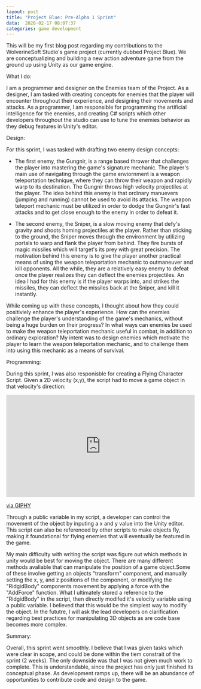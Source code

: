 ```yaml
---
layout: post
title: "Project Blue: Pre-Alpha 1 Sprint"
data:  2020-02-17 08:07:37
categories: game development
---
```


This will be my first blog post regarding my contributions to the WolverineSoft Studio's game project (currently dubbed Project Blue). We are conceptualizing and building a new action adventure game from the ground up using Unity as our game engine. 

What I do:

I am a programmer and designer on the Enemies team of the Project. As a designer, I am tasked with creating concepts for enemies that the player will encounter throughout their experience, and designing their movements and attacks. As a programmer, I am responsible for programming the artificial intelligence for the enemies, and creating C# scripts which other developers throughout the studio can use to tune the enemies behavior as they debug features in Unity's editor. 

Design:

For this sprint, I was tasked with drafting two enemy design concepts:

* The first enemy, the Gungnir, is a range based thrower that challenges the player into mastering the game's signature mechanic. The player's main use of navigating through the game enviornment is a weapon teleportation technique, where they can throw their weapon and rapidly warp to its destination. The Gungnir throws high velocity projectiles at the player. The idea behind this enemy is that ordinary manuevers (jumping and running) cannot be used to avoid its attacks. The weapon teleport mechanic must be utilized in order to dodge the Gungnir's fast attacks and to get close enough to the enemy in order to defeat it. 

* The second enemy, the Sniper, is a slow moving enemy that defy's gravity and shoots homing projectiles at the player. Rather than sticking to the ground, the Sniper moves through the environment by utilizing portals to warp and flank the player from behind. They fire bursts of magic missiles which will target's its prey with great precision. The motivation behind this enemy is to give the player another practical means of using the weapon teleportation mechanic to outmaneuver and kill opponents. All the while, they are a relatively easy enemy to defeat once the player realizes they can deflect the enemies projectiles. An idea I had for this enemy is if the player warps into, and strikes the missiles, they can deflect the missiles back at the Sniper, and kill it instantly. 


While coming up with these concepts, I thought about how they could positiviely enhance the player's experience. How can the enemies challenge the player's understanding of the game's mechanics, without being a huge burden on their progress? In what ways can enemies be used to make the weapon teleportation mechanic useful in combat, in addition to ordinary exploration? My intent was to design enemies which motivate the player to learn the weapon teleportation mechanic, and to challenge them into using this mechanic as a means of survival. 

Programming:

During this sprint, I was also responisble for creating a Flying Character Script. Given a 2D velocity (x,y), the script had to move a game object in that velocity's direction:

<div style="width:100%;height:0;padding-bottom:54%;position:relative;"><iframe src="https://giphy.com/embed/MdMOBgALWG84rSDJiB" width="100%" height="100%" style="position:absolute" frameBorder="0" class="giphy-embed" allowFullScreen></iframe></div><p><a href="https://giphy.com/gifs/MdMOBgALWG84rSDJiB">via GIPHY</a></p>

Through a public variable in my script, a developer can control the movement of the object by inputing a x and y value into the Unity editor. This script can also be referenced by other scripts to make objects fly, making it foundational for flying enemies that will eventually be featured in the game. 

My main difficulty with writing the script was figure out which methods in unity would be best for moving the object. There are many different methods avaliable that can manipulate the position of a game object.Some of these involve getting an objects "transform" component, and manually setting the x, y, and z positions of the component, or modifying the "RidgidBody" components movement by applying a force with the "AddForce" function. What I ultimately stored a reference to the "RidgidBody" in the script, then directly modifed it's velocity variable using a public variable. I believed that this would be the simplest way to modify the object. In the fututre, I will ask the lead developers on clarification regarding best practices for manipulating 3D objects as are code base becomes more complex.

Summary:

Overall, this sprint went smoothly. I believe that I was given tasks which were clear in scope, and could be done within the tiem constrait of the sprint (2 weeks). The only downside was that I was not given much work to complete. This is understandable, since the project has only just finished its conceptual phase. As development ramps up, there will be an abundance of opportunities to contribute code and design to the game.